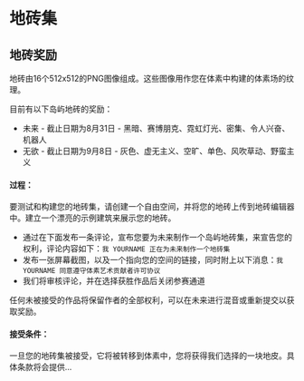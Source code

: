 # 地砖集

## 地砖奖励

地砖由16个512x512的PNG图像组成。这些图像用作您在体素中构建的体素场的纹理。

目前有以下岛屿地砖的奖励：

 * 未来 - 截止日期为8月31日 - 黑暗、赛博朋克、霓虹灯光、密集、令人兴奋、机器人
 * 无欲 - 截止日期为9月8日 - 灰色、虚无主义、空旷、单色、风吹草动、野蛮主义
 
#### 过程：

要测试和构建您的地砖集，请创建一个自由空间，并将您的地砖上传到地砖编辑器中。建立一个漂亮的示例建筑来展示您的地砖。

 * 通过在下面发布一条评论，宣布您要为未来制作一个岛屿地砖集，来宣告您的权利，评论内容如下：`我 YOURNAME 正在为未来制作一个地砖集`
 * 发布一张屏幕截图，以及一个指向您的空间的链接，同时附上以下消息：`我 YOURNAME 同意遵守体素艺术贡献者许可协议`
 * 我们将审核评论，并在选择获胜作品后关闭参赛通道
 
 任何未被接受的作品将保留作者的全部权利，可以在未来进行混音或重新提交以获取奖励。

#### 接受条件：

一旦您的地砖集被接受，它将被转移到体素中，您将获得我们选择的一块地皮。具体条款将会提供...
